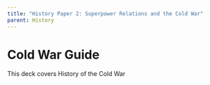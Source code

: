 ```yaml
---
title: "History Paper 2: Superpower Relations and the Cold War"
parent: History
---
```


# Cold War Guide

This deck covers History of the Cold War
